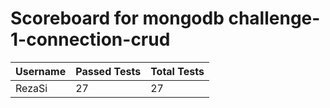 # Scoreboard for mongodb challenge-1-connection-crud

| Username   | Passed Tests | Total Tests |
|------------|--------------|-------------|
| RezaSi | 27 | 27 |
